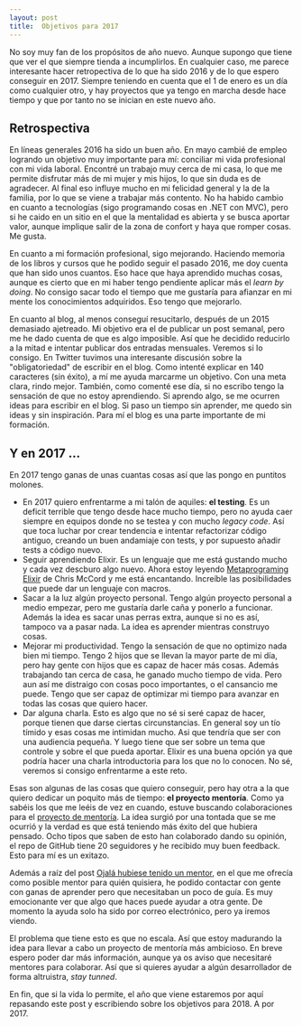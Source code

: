 ```yaml
---
layout: post
title:  Objetivos para 2017
---
```


No soy muy fan de los propósitos de año nuevo. Aunque supongo que tiene que ver el que siempre tienda a incumplirlos. En cualquier caso, me parece interesante hacer retropectiva de lo que ha sido 2016 y de lo que espero conseguir en 2017. Siempre teniendo en cuenta que el 1 de enero es un día como cualquier otro, y hay proyectos que ya tengo en marcha desde hace tiempo y que por tanto no se inician en este nuevo año.

## Retrospectiva

En líneas generales 2016 ha sido un buen año. En mayo cambié de empleo logrando un objetivo muy importante para mí: conciliar mi vida profesional con mi vida laboral. Encontré un trabajo muy cerca de mi casa, lo que me permite disfrutar más de mi mujer y mis hijos, lo que sin duda es de agradecer. Al final eso influye mucho en mi felicidad general y la de la familia, por lo que se viene a trabajar más contento. No ha habido cambio en cuanto a tecnologías (sigo programando cosas en .NET con MVC), pero si he caido en un sitio en el que la mentalidad es abierta y se busca aportar valor, aunque implique salir de la zona de confort y haya que romper cosas. Me gusta.

En cuanto a mi formación profesional, sigo mejorando. Haciendo memoria de los libros y cursos que he podido seguir el pasado 2016, me doy cuenta que han sido unos cuantos. Eso hace que haya aprendido muchas cosas, aunque es cierto que en mi haber tengo pendiente aplicar más el *learn by doing*. No consigo sacar todo el tiempo que me gustaría para afianzar en mi mente los conocimientos adquiridos. Eso tengo que mejorarlo.

En cuanto al blog, al menos conseguí resucitarlo, después de un 2015 demasiado ajetreado. Mi objetivo era el de publicar un post semanal, pero me he dado cuenta de que es algo imposible. Así que he decidido reducirlo a la mitad e intentar publicar dos entradas mensuales. Veremos si lo consigo. En Twitter tuvimos una interesante discusión sobre la "obligatoriedad" de escribir en el blog. Como intenté explicar en 140 caracteres (sin éxito), a mí me ayuda marcarme un objetivo. Con una meta clara, rindo mejor. También, como comenté ese día, si no escribo tengo la sensación de que no estoy aprendiendo. Si aprendo algo, se me ocurren ideas para escribir en el blog. Si paso un tiempo sin aprender, me quedo sin ideas y sin inspiración. Para mí el blog es una parte importante de mi formación.

## Y en 2017 ...

En 2017 tengo ganas de unas cuantas cosas así que las pongo en puntitos molones.

- En 2017 quiero enfrentarme a mi talón de aquiles: **el testing**. Es un deficit terrible que tengo desde hace mucho tiempo, pero no ayuda caer siempre en equipos donde no se testea y con mucho *legacy code*. Así que toca luchar por crear tendencia e intentar refactorizar código antiguo, creando un buen andamiaje con tests, y por supuesto añadir tests a código nuevo. 
- Seguir aprendiendo Elixir. Es un lenguaje que me está gustando mucho y cada vez descburo algo nuevo. Ahora estoy leyendo [Metaprograming Elixir]() de Chris McCord y me está encantando. Increíble las posibilidades que puede dar un lenguaje con macros.
- Sacar a la luz algún proyecto personal. Tengo algún proyecto personal a medio empezar, pero me gustaría darle caña y ponerlo a funcionar. Además la idea es sacar unas perras extra, aunque si no es así, tampoco va a pasar nada. La idea es aprender mientras construyo cosas.
- Mejorar mi productividad. Tengo la sensación de que no optimizo nada bien mi tiempo. Tengo 2 hijos que se llevan la mayor parte de mi día, pero hay gente con hijos que es capaz de hacer más cosas. Además trabajando tan cerca de casa, he ganado mucho tiempo de vida. Pero aun así me distraigo con cosas poco importantes, o el cansancio me puede. Tengo que ser capaz de optimizar mi tiempo para avanzar en todas las cosas que quiero hacer.
- Dar alguna charla. Esto es algo que no sé si seré capaz de hacer, porque tienen que darse ciertas circunstancias. En general soy un tío tímido y esas cosas me intimidan mucho. Asi que tendría que ser con una audiencia pequeña. Y luego tiene que ser sobre un tema que controle y sobre el que pueda aportar. Elixir es una buena opción ya que podría hacer una charla introductoria para los que no lo conocen. No sé, veremos si consigo enfrentarme a este reto.

Esas son algunas de las cosas que quiero conseguir, pero hay otra a la que quiero dedicar un poquito más de tiempo: **el proyecto mentoría**. Como ya sabéis los que me leéis de vez en cuando, estuve buscando colaboraciones para el [proyecto de mentoría](https://github.com/rubenfa/mentoria/). La idea surgió por una tontada que se me ocurrió y la verdad es que está teniendo más éxito del que hubiera pensado. Ocho tipos que saben de esto han colaborado dando su opinión, el repo de GitHub tiene 20 seguidores y he recibido muy buen feedback. Esto para mí es un exitazo. 

Además a raíz del post [Ojalá hubiese tenido un mentor](http://charlascylon.com/2016-12-14-ojala-hubiese-tenido-un-mentor), en el que me ofrecía como posible mentor para quién quisiera, he podido contactar con gente con ganas de aprender pero que necesitaban un poco de guía. Es muy emocionante ver que algo que haces puede ayudar a otra gente. De momento la ayuda solo ha sido por correo electrónico, pero ya iremos viendo.

El problema que tiene esto es que no escala. Así que estoy madurando la idea para llevar a cabo un proyecto de mentoría más ambicioso. En breve espero poder dar más información, aunque ya os aviso que necesitaré mentores para colaborar. Así que si quieres ayudar a algún desarrollador de forma altruistra, *stay tunned*.

En fin, que si la vida lo permite, el año que viene estaremos por aquí repasando este post y escribiendo sobre los objetivos para 2018. A por 2017.



